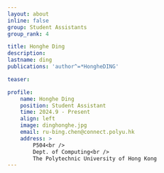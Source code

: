 ```yaml
---
layout: about
inline: false
group: Student Assistants
group_rank: 4

title: Honghe Ding
description: 
lastname: ding
publications: 'author^=*HongheDING'

teaser: 

profile:
    name: Honghe Ding
    position: Student Assistant
    time: 2024.9 - Present
    align: left
    image: dinghonghe.jpg
    email: ru-bing.chen@connect.polyu.hk
    address: >
        P504<br />
        Dept. of Computing<br />
        The Polytechnic University of Hong Kong
---
```


<!-- # Student Assistants

**Wengyu ZHANG**

Student Assistant, Undergraduate Student, Department of Computing, The Hong Kong Polytechnic University

[Homepage](https://wengyuzhang.com)
[Google Scholar](https://scholar.google.com/citations?user=zgV2AIAAAAAJ)
[wengyu.zhang@connect.polyu.hk](mailto:wengyu.zhang@connect.polyu.hk) -->